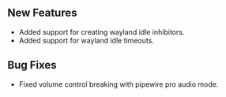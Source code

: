 ## New Features

- Added support for creating wayland idle inhibitors.
- Added support for wayland idle timeouts.

## Bug Fixes

- Fixed volume control breaking with pipewire pro audio mode.
